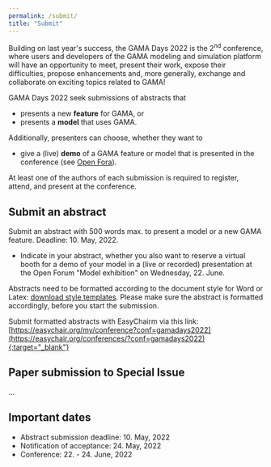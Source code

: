 ```yaml
---
permalink: /submit/
title: "Submit"
---
```


Building on last year's success, the GAMA Days 2022 is the 2<sup>nd</sup> conference, where users and developers of the GAMA modeling and simulation platform will have an opportunity to meet, present their work, expose their difficulties, propose enhancements and, more generally, exchange and collaborate on exciting topics related to GAMA!

GAMA Days 2022 seek submissions of abstracts that

* presents a new **feature** for GAMA, or
* presents a **model** that uses GAMA.

Additionally, presenters can choose, whether they want to 

* give a (live) **demo** of a GAMA feature or model that is presented in the conference (see [Open Fora](https://gama-platform.org/Gama-Days-2022/openfora/)).

At least one of the authors of each submission is required to register, attend, and present at the conference. 

## Submit an abstract

Submit an abstract with 500 words max. to present a model or a new GAMA feature. Deadline: 10. May, 2022. 

* Indicate in your abstract, whether you also want to reserve a virtual booth for a demo of your model in a (live or recorded) presentation at the Open Forum "Model exhibition" on Wednesday, 22. June.

Abstracts need to be formatted according to the document style for Word or Latex: [download style templates](https://gama-platform.org/Gama-Days-2022/Style-GamaDays2022.zip). Please make sure the abstract is formatted accordingly, before you start the submission. 

Submit formatted abstracts with EasyChairm via this link: [https://easychair.org/my/conference?conf=gamadays2022](https://easychair.org/conferences/?conf=gamadays2022){:target="_blank"}

<!-- All accepted abstracts will be published on the [HAL open archive](https://hal.archives-ouvertes.fr/).-->

## Paper submission to Special Issue

...

## Important dates

- Abstract submission deadline: 10. May, 2022
- Notification of acceptance: 24. May, 2022
- Conference: 22. - 24. June, 2022
